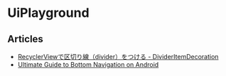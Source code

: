 # UiPlayground

## Articles
- [RecyclerViewで区切り線（divider）をつける - DividerItemDecoration](http://hachy.hatenablog.jp/entry/2016/12/26/145820)
- [Ultimate Guide to Bottom Navigation on Android](https://android.jlelse.eu/ultimate-guide-to-bottom-navigation-on-android-75e4efb8105f)
